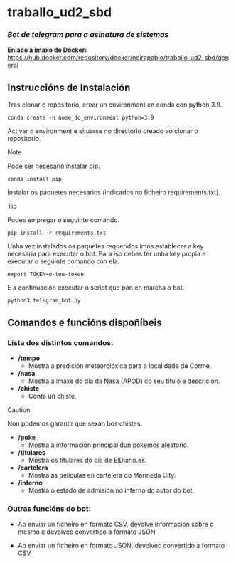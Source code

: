 # traballo_ud2_sbd
### _Bot de telegram para a asinatura de sistemas_ 

**Enlace a imaxe de Docker:**
https://hub.docker.com/repository/docker/neirapablo/traballo_ud2_sbd/general

## Instruccións de Instalación
Tras clonar o repositorio, crear un environment en conda con python 3.9.

```
conda create -n nome_do_environment python=3.9
```

Activar o environment e situarse no directorio creado ao clonar o repositorio.


> [!NOTE]
> Pode ser necesario instalar pip.

```
conda install pip
```


Instalar os paquetes necesarios (indicados no ficheiro requirements.txt).

> [!TIP]
> Podes empregar o seguinte comando.

```
pip install -r requirements.txt
```

Unha vez instalados os paquetes requeridos imos establecer a key necesaria para executar o bot. Para iso debes ter unha key propia e executar o seguinte comando con ela.

```
export TOKEN=o-teu-token
```

E a continuación executar o script que pon en marcha o bot.

```
python3 telegram_bot.py
```

## Comandos e funcións dispoñíbeis

### Lista dos distintos comandos:

- **/tempo**
    - Mostra a predición meteorolóxica para a localidade de Corme.
- **/nasa**
    - Mostra a imaxe do día da Nasa (APOD) co seu título e descrición.
- **/chiste**
    - Conta un chiste.
> [!CAUTION]
> Non podemos garantir que sexan bos chistes.
- **/poke**
    - Mostra a información principal dun pokemos aleatorio.
- **/titulares**
    - Mostra os titulares do día de ElDiario.es.
- **/cartelera**
    - Mostra as películas en cartelera do Marineda City. 
- **/inferno**
    - Mostra o estado de admisión no inferno do autor do bot. 

### Outras funcións do bot:

- Ao enviar un ficheiro en formato CSV, devolve informacion sobre o mesmo e devolveo convertido a formato JSON

- Ao enviar un ficheiro en formato JSON, devolveo convertido a formato CSV 